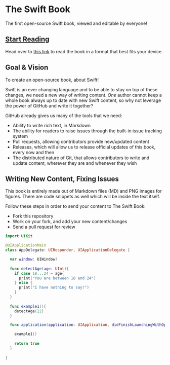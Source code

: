 The Swift Book
==============
The first open-source Swift book, viewed and editable by everyone!

[Start Reading](https://vandadnp.gitbooks.io/theswiftbook/)
-------------
Head over to [this link](https://vandadnp.gitbooks.io/theswiftbook/) to read the book in a format that best fits your device.

Goal & Vision
-------------
To create an open-source book, about Swift!

Swift is an ever changing language and to be able to stay on top of these changes, we need a new way of writing content. *One* author cannot keep a whole book always up to date with new Swift content, so why not leverage the power of GitHub and write it together?

GitHub already gives us many of the tools that we need:

-   Ability to write rich text, in Markdown
-   The ability for readers to raise issues through the built-in issue tracking system
-   Pull requests, allowing contributors provide new/updated content
-   Releases, which will allow us to release official updates of this book, every now and then
-   The distributed nature of Git, that allows contributors to write and update content, wherever they are and whenever they wish


Writing New Content, Fixing Issues
-------------------
This book is entirely made out of Markdown files (MD) and PNG images for figures. There are code snippets as well which will be inside the text itself.

Follow these steps in order to send your content to The Swift Book:
* Fork this repository
* Work on your fork, and add your new content/changes
* Send a pull request for review
```swift
import UIKit

@UIApplicationMain
class AppDelegate: UIResponder, UIApplicationDelegate {

  var window: UIWindow?
  
  func detectAge(age: UInt){
    if case 18...24 = age{
      print("You are between 18 and 24")
    } else {
      print("I have nothing to say!")
    }
  }
  
  func example1(){
    detectAge(22)
  }

  func application(application: UIApplication, didFinishLaunchingWithOptions launchOptions: [NSObject: AnyObject]?) -> Bool {

    example1()
    
    return true
  }
  
}
```